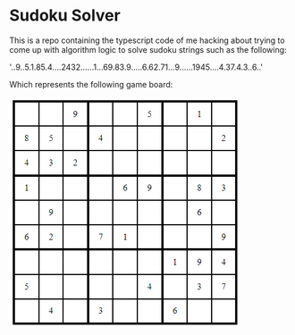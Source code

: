 # Sudoku Solver

This is a repo containing the typescript code of me hacking about trying to come up with algorithm logic to solve sudoku strings such as the following:

'..9..5.1.85.4....2432......1...69.83.9.....6.62.71...9......1945....4.37.4.3..6..'

Which represents the following game board:

<img src="./game-board-example-image.PNG" alt="sample sudoku gameboard with empty cells">
